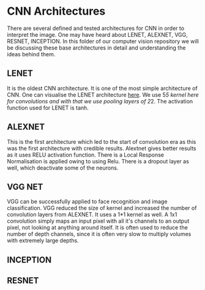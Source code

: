 # CNN Architectures 
There are several defined and tested architectures for CNN in order to interpret the image. One may have heard about LENET, ALEXNET, VGG, RESNET, INCEPTION.
In this folder of our computer vision repository we will be discussing these base architectures in detail and understanding the ideas behind them. 

## LENET 
It is the oldest CNN architecture. It is one of the most simple architecture of CNN. One can visualise the LENET architecture [here](https://tensorspace.org/html/playground/trainingLeNet.html). We use 5*5 kernel here for convolutions and with that we use pooling layers of 2*2. The activation function used for LENET is tanh. 

## ALEXNET
This is the first architecture which led to the start of convolution era as this was the first architecture with credible results. Alextnet gives better results as it uses RELU activation function. There is a Local Response Normalisation is applied owing to using Relu. There is a dropout layer as well, which deactivate some of the neurons. 

## VGG NET
VGG can be successfully applied to face recognition and image classification. VGG reduced the size of kernel and increased the number of convolution layers from ALEXNET. It uses a 1*1 kernel as well. A 1x1 convolution simply maps an input pixel with all it's channels to an output pixel, not looking at anything around itself. It is often used to reduce the number of depth channels, since it is often very slow to multiply volumes with extremely large depths.

## INCEPTION 

## RESNET
